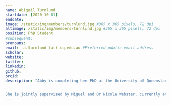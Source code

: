 ```yaml
---
name: Abigail Turnlund
startdate: [2020-10-01]
enddate: 
image: /static/img/members/turnlund.jpg #365 x 365 pixels, 72 dpi
altimage: /static/img/members/turnlund.jpg #365 x 365 pixels, 72 dpi
position: PhD Student
#subsequent: 
pronouns: 
email:  a.turnlund (at) uq.edu.au #Preferred public email address
scholar:
website:
twitter: 
linkedin: 
github: 
orcid:
description: "Abby is completing her PhD at the University of Queensland. She is interested in the microbial cues that determine development of marine coral larvae and the implications of this for coral reef conservation.


She is jointly supervised by Miguel and Dr Nicole Webster, currently at the Australian Antarctic Division."
---
```

